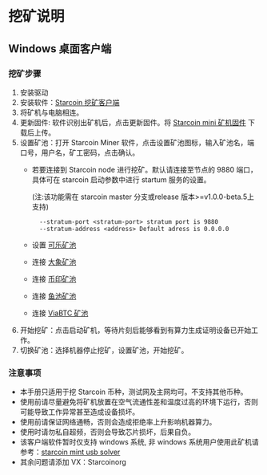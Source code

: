 # 挖矿说明

## 

## Windows 桌面客户端

### 挖矿步骤

1. 安装驱动
2. 安装软件：[Starcoin 挖矿客户端](https://github.com/starcoinorg/starcoin_mini_miner/releases/)
3. 将矿机与电脑相连。
4. 更新固件: 软件识别出矿机后，点击更新固件。将 [Starcoin mini 矿机固件](https://github.com/starcoinorg/starcoin_mini_miner/releases/download/v0.0.2/starcoin_mini_miner_recovery_v0.0.2.bin) 下载后上传。
5. 设置矿池：打开 Starcoin Miner 软件，点击设置矿池图标，输入矿池名，端口号，用户名，矿工密码，点击确认。
   * 若要连接到 Starcoin node 进行挖矿。默认请连接至节点的 9880 端口，具体可在 starcoin 启动参数中进行 startum 服务的设置。

     \(注:该功能需在  starcoin master 分支或release 版本&gt;=v1.0.0-beta.5上支持\)

     ```text
       --stratum-port <stratum-port> stratum port is 9880
       --stratum-address <address> Default adress is 0.0.0.0
     ```

   * 设置 [可乐矿池](https://www.yuque.com/docs/share/5c5ae94a-3ed4-4dab-98ca-62baf17891e0)
   * 连接 [大象矿池](https://www.dxpool.com/help/zh/starcoin-mining-toturial)
   * 连接 [币印矿池](https://help.poolin.com/hc/zh-cn/articles/360060982092)
   * 连接 [鱼池矿池](https://blog.f2pool.com/zh/mining-tutorial/stc)
   * 连接 [ViaBTC 矿池](https://support.viabtc.com/hc/zh-cn/articles/900005939326)
6. 开始挖矿：点击启动矿机，等待片刻后能够看到有算力生成证明设备已开始工作。
7. 切换矿池：选择机器停止挖矿，设置矿池，开始挖矿。

### 注意事项

* 本手册只适用于挖 Starcoin 币种，测试网及主网均可。不支持其他币种。
* 使用前请尽量避免将矿机放置在空气流通性差和温度过高的环境下运行，否则可能导致工作异常甚至造成设备损坏。
* 使用前请保证网络通畅，否则会造成拒绝率上升影响机器算力。
* 使用时请勿私自超频，否则会导致芯片损坏，后果自负。
* 该客户端软件暂时仅支持 windows 系统, 非 windows 系统用户使用此矿机请参考：[starcoin mint usb solver](https://github.com/fikgol/usbsolver)
* 其余问题请添加 VX：Starcoinorg

